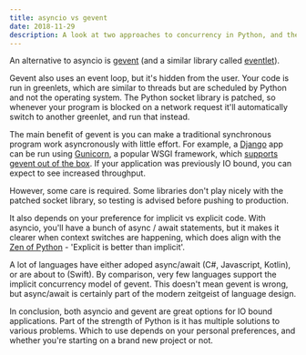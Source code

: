 ```yaml
---
title: asyncio vs gevent
date: 2018-11-29
description: A look at two approaches to concurrency in Python, and the pros and cons.
---
```


An alternative to asyncio is [gevent](http://www.gevent.org/) (and a similar library called [eventlet](http://eventlet.net/)).

Gevent also uses an event loop, but it's hidden from the user. Your code is run in greenlets, which are similar to threads but are scheduled by Python and not the operating system. The Python socket library is patched, so whenever your program is blocked on a network request it'll automatically switch to another greenlet, and run that instead.

The main benefit of gevent is you can make a traditional synchronous program work asyncronously with little effort. For example, a [Django](https://djangoproject.com) app can be run using [Gunicorn](http://docs.gunicorn.org/en/stable/), a popular WSGI framework, which [supports gevent out of the box](http://docs.gunicorn.org/en/stable/settings.html). If your application was previously IO bound, you can expect to see increased throughput.

However, some care is required. Some libraries don't play nicely with the patched socket library, so testing is advised before pushing to production.

It also depends on your preference for implicit vs explicit code. With asyncio, you'll have a bunch of async / await statements, but it makes it clearer when context switches are happening, which does align with the [Zen of Python](https://www.python.org/dev/peps/pep-0020/) - 'Explicit is better than implicit'.

A lot of languages have either adoped async/await (C#, Javascript, Kotlin), or are about to (Swift). By comparison, very few languages support the implicit concurrency model of gevent. This doesn't mean gevent is wrong, but async/await is certainly part of the modern zeitgeist of language design.

In conclusion, both asyncio and gevent are great options for IO bound applications. Part of the strength of Python is it has multiple solutions to various problems. Which to use depends on your personal preferences, and whether you're starting on a brand new project or not.
